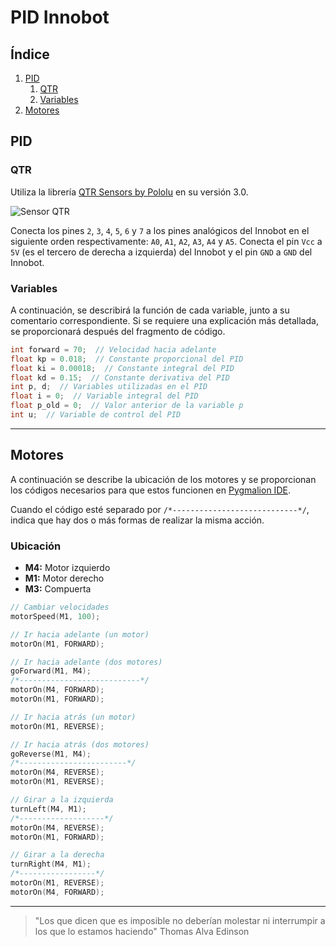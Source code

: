 # PID Innobot

## Índice
1. [PID](#pid)
    1. [QTR](#qtr)
    2. [Variables](#variables)
2. [Motores](#motores)

## PID
### QTR
Utiliza la librería [QTR Sensors by Pololu](https://github.com/pololu/qtr-sensors-arduino) en su versión 3.0.

![Sensor QTR](https://i.postimg.cc/s2yjDdMg/qtr8.png)

Conecta los pines `2`, `3`, `4`, `5`, `6` y `7` a los pines analógicos del Innobot en el siguiente orden respectivamente: `A0`, `A1`, `A2`, `A3`, `A4` y `A5`. Conecta el pin `Vcc` a `5V` (es el tercero de derecha a izquierda) del Innobot y el pin `GND` a `GND` del Innobot.

### Variables

A continuación, se describirá la función de cada variable, junto a su comentario correspondiente. Si se requiere una explicación más detallada, se proporcionará después del fragmento de código.

```c++
int forward = 70;  // Velocidad hacia adelante
float kp = 0.018;  // Constante proporcional del PID
float ki = 0.00018;  // Constante integral del PID
float kd = 0.15;  // Constante derivativa del PID
int p, d;  // Variables utilizadas en el PID
float i = 0;  // Variable integral del PID
float p_old = 0;  // Valor anterior de la variable p
int u;  // Variable de control del PID
```
---
## Motores
A continuación se describe la ubicación de los motores y se proporcionan los códigos necesarios para que estos funcionen en [Pygmalion IDE](https://pygmalion.tech/software/).

Cuando el código esté separado por `/*----------------------------*/`, indica que hay dos o más formas de realizar la misma acción.

### Ubicación

- **M4:** Motor izquierdo
- **M1:** Motor derecho
- **M3:** Compuerta

```c++
// Cambiar velocidades
motorSpeed(M1, 100);
```

```c++
// Ir hacia adelante (un motor)
motorOn(M1, FORWARD);
```

```c++
// Ir hacia adelante (dos motores)
goForward(M1, M4);
/*---------------------------*/
motorOn(M4, FORWARD);
motorOn(M1, FORWARD);
```

```c++
// Ir hacia atrás (un motor)
motorOn(M1, REVERSE);
```

```c++
// Ir hacia atrás (dos motores)
goReverse(M1, M4);
/*------------------------*/
motorOn(M4, REVERSE);
motorOn(M1, REVERSE);
```

```c++
// Girar a la izquierda
turnLeft(M4, M1);
/*-------------------*/
motorOn(M4, REVERSE);
motorOn(M1, FORWARD);
```

```c++
// Girar a la derecha
turnRight(M4, M1);
/*-----------------*/
motorOn(M1, REVERSE);
motorOn(M4, FORWARD);
```
---
> "Los que dicen que es imposible no deberían molestar ni interrumpir a los que lo estamos haciendo"
> Thomas Alva Edinson
